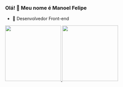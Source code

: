 ### Olá! 👋 Meu nome é Manoel Felipe

- 🔭 Desenvolvedor Front-end
 <div>
  <a href="https://github.com/Manoel835">
  <img height="180em" src="https://github-readme-stats-sigma-five.vercel.app/api?username=Manoel835&show_icons=true&theme=highcontrast&include_all_commits=true&count_private=true"/>
  <img height="180em" src="https://github-readme-stats-sigma-five.vercel.app/api/top-langs/?username=Manoel835&layout=compact&langs_count=7&theme=highcontrast"/>
 <div>

